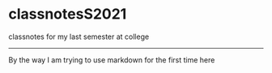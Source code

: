 # classnotesS2021
classnotes for my last semester at college

___

By the way I am trying to use markdown for the first time here
